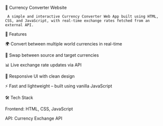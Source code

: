 💱 Currency Converter Website

     A simple and interactive Currency Converter Web App built using HTML, CSS, and JavaScript, with real-time exchange rates fetched from an external API.

🚀 Features

  🌍 Convert between multiple world currencies in real-time

  🔄 Swap between source and target currencies

  📊 Live exchange rate updates via API

  🎨 Responsive UI with clean design

  ⚡ Fast and lightweight – built using vanilla JavaScript

🛠️ Tech Stack

   Frontend: HTML, CSS, JavaScript

   API: Currency Exchange API 
